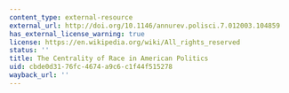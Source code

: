 ```yaml
---
content_type: external-resource
external_url: http://doi.org/10.1146/annurev.polisci.7.012003.104859
has_external_license_warning: true
license: https://en.wikipedia.org/wiki/All_rights_reserved
status: ''
title: The Centrality of Race in American Politics
uid: cbde0d31-76fc-4674-a9c6-c1f44f515278
wayback_url: ''
---
```

